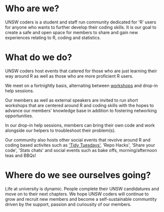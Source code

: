 
# Who are we?

UNSW coders is a student and staff run community dedicated for 'R' users for anyone who wants to further develop their coding skills. It is our goal to create a safe and open space for members to share and gain new experiences relating to R, coding and statistics. 

# What do we do?

UNSW coders host events that catered for those who are just learning their way around R as well as those who are more proficient R users.

We meet on a fortnightly basis, alternating between [workshops](https://unsw-coders.netlify.app/workshops/) and drop-in help sessions.

Our members as well as external speakers are invited to run short workshops that are centered around R and coding skills with the hopes to advance our members' knowledge base in addition to fostering networking opportunities. 

In our drop-in help sessions, members can bring their own code and work alongside our helpers to troubleshoot their problem(s).

Our community also hosts other social events that revolve around R and coding based activites such as ['Tidy Tuesdays'](https://github.com/rfordatascience/tidytuesday), 'Repo Hacks', 'Share your code', 'Stats chats' and social events such as bake offs, morning/afternoon teas and BBQs! 

# Where do we see ourselves going?

Life at university is dynamic. People complete their UNSW candidatures and move on to their next chapters. We hope UNSW coders will continue to grow and recruit new members and become a self-sustainable communtity driven by the support, passion and curiousity of our members.

